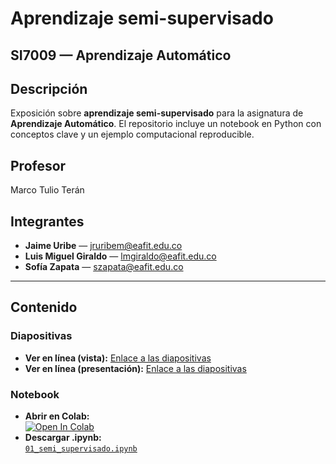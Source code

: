 # Aprendizaje semi-supervisado
## SI7009 — Aprendizaje Automático


## Descripción 
Exposición sobre **aprendizaje semi-supervisado** para la asignatura de **Aprendizaje Automático**. El repositorio incluye un notebook en Python con conceptos clave y un ejemplo computacional reproducible.

## Profesor
Marco Tulio Terán

## Integrantes
- **Jaime Uribe** — jruribem@eafit.edu.co
- **Luis Miguel Giraldo** — lmgiraldo@eafit.edu.co
- **Sofía Zapata** — szapata@eafit.edu.co

---

## Contenido

### Diapositivas
- **Ver en línea (vista):** [Enlace a las diapositivas](https://www.canva.com/design/DAG0xAFTroA/nN71pJd5PWYT_cRjw0arDA/view)
- **Ver en línea (presentación):** [Enlace a las diapositivas](https://www.canva.com/design/DAG0xAFTroA/nN71pJd5PWYT_cRjw0arDA/present)


### Notebook
- **Abrir en Colab:**  
  [![Open In Colab](https://colab.research.google.com/assets/colab-badge.svg)]([https://colab.research.google.com/github/<usuario>/<repo>/blob/main/notebooks/01_semi_supervisado.ipynb](https://github.com/jruribem10/Expo-Aprendizaje-semi-supervisado/blob/main/Expo.ipynb))
- **Descargar .ipynb:**  
  [`01_semi_supervisado.ipynb`]([https://raw.githubusercontent.com/<usuario>/<repo>/main/notebooks/01_semi_supervisado.ipynb](https://github.com/jruribem10/Expo-Aprendizaje-semi-supervisado/blob/main/Expo.ipynb))

